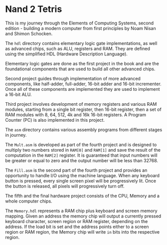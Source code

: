 # Nand 2 Tetris
This is my journey through the Elements of Computing Systems, second edition -
building a modern computer from first principles by Noam Nisan and Shimon
Schocken.

The `hdl` directory contains elementary logic gate implementations, as well as
advanced chips, such as ALU, registers and RAM. They are defined using the
simplified HDL (Hardware Description Language).

Elementary logic gates are done as the first project in the book and are the
foundational components that are used to build all other advanced chips.

Second project guides through implementation of more advanced components, like
half-adder, full-adder, 16-bit adder and 16-bit incrementer. Once all of these
components are implemented they are used to implement a 16-bit ALU.

Third project involves development of memory registers and various RAM modules,
starting from a single bit register, then 16-bit register, then a set of RAM
modules with 8, 64, 512, 4k and 16k 16-bit registers. A Program Counter (PC) is
also implemented in this project.

The `asm` directory contains various assembly programs from different stages in
journey.

The `Mult.asm` is developed as part of the fourth project and is designed to
multiply two numbers stored in `RAM[0]` and `RAM[1]` and save the result of the
computation in the `RAM[2]` register. It is guaranteed that input numbers will
be greater or equal to zero and the output number will be less than 32768.

The `Fill.asm` is the second part of the fourth project and provides an
opportunity to handle I/O using the machine language. When any keyboard button
is pressed, every single screen pixel will be progressively lit. Once the button
is released, all pixels will progressively turn off.

The fifth and the final hardware project consists of the CPU, Memory and a whole
computer chips.

The `Memory.hdl` represents a RAM chip plus keyboard and screen memory mapping.
Given an address the memory chip will output a currently pressed keyboard
character, screen region or RAM register, depending on the address. If the load
bit is set and the address points either to a screen region or RAM region, the
Memory chip will write `in` bits into the respective region.
